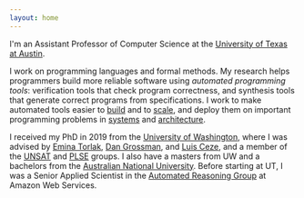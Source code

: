 ```yaml
---
layout: home
---
```


I'm an Assistant Professor of Computer Science
at the [University of Texas at Austin][utcs].

I work on programming languages and formal methods.
My research helps programmers build more reliable software using
*automated programming tools*: verification tools
that check program correctness,
and synthesis tools that generate correct programs from specifications.
I work to make automated tools easier to [build][synapse] and to [scale][sympro],
and deploy them on important programming problems in [systems][ferrite] and [architecture][memsynth].

I received my PhD in 2019 from the [University of Washington][uw],
where I was advised by [Emina Torlak][emina], [Dan Grossman][djg], and [Luis Ceze][luisceze],
and a member of the [UNSAT][] and [PLSE] groups.
I also have a masters from UW and a bachelors from the [Australian National University][anu].
Before starting at UT, I was a Senior Applied Scientist
in the [Automated Reasoning Group][arg]
at Amazon Web Services.

[plse]: https://uwplse.org
[unsat]: https://unsat.org
[uw]: https://www.cs.washington.edu
[luisceze]: https://homes.cs.washington.edu/~luisceze/
[djg]: https://homes.cs.washington.edu/~djg/
[emina]: https://homes.cs.washington.edu/~emina/
[anu]: https://www.anu.edu.au
[msr]: https://research.microsoft.com
[aws]: https://aws.amazon.com
[fb]: https://research.fb.com/programs/fellowship/
[synapse]: https://unsat.cs.washington.edu/projects/synapse/
[sympro]: https://unsat.cs.washington.edu/projects/sympro/
[ferrite]: https://sandcat.cs.washington.edu/ferrite/
[memsynth]: http://memsynth.uwplse.org
[utcs]: https://cs.utexas.edu
[arg]: https://aws.amazon.com/security/provable-security/
